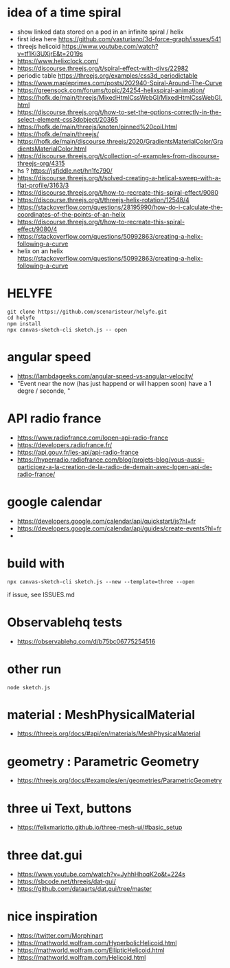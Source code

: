 # idea of a time spiral
- show linked data stored on a pod in an infinite spiral / helix
- first idea here https://github.com/vasturiano/3d-force-graph/issues/541
- threejs helicoid https://www.youtube.com/watch?v=tf1Ki3UXjrE&t=2019s
- https://www.helixclock.com/
- https://discourse.threejs.org/t/spiral-effect-with-divs/22982
- periodic table  https://threejs.org/examples/css3d_periodictable
- https://www.mapleprimes.com/posts/202940-Spiral-Around-The-Curve
- https://greensock.com/forums/topic/24254-helixspiral-animation/
- https://hofk.de/main/threejs/MixedHtmlCssWebGl/MixedHtmlCssWebGl.html
- https://discourse.threejs.org/t/how-to-set-the-options-correctly-in-the-select-element-css3dobject/20365
- https://hofk.de/main/threejs/knoten/pinned%20coil.html
- https://hofk.de/main/threejs/
- https://hofk.de/main/discourse.threejs/2020/GradientsMaterialColor/GradientsMaterialColor.html
- https://discourse.threejs.org/t/collection-of-examples-from-discourse-threejs-org/4315
- hs ? https://jsfiddle.net/hn1fc790/
- https://discourse.threejs.org/t/solved-creating-a-helical-sweep-with-a-flat-profile/3163/3
- https://discourse.threejs.org/t/how-to-recreate-this-spiral-effect/9080
- https://discourse.threejs.org/t/threejs-helix-rotation/12548/4
- https://stackoverflow.com/questions/28195990/how-do-i-calculate-the-coordinates-of-the-points-of-an-helix
- https://discourse.threejs.org/t/how-to-recreate-this-spiral-effect/9080/4
- https://stackoverflow.com/questions/50992863/creating-a-helix-following-a-curve
-  helix on an helix https://stackoverflow.com/questions/50992863/creating-a-helix-following-a-curve




# HELYFE
```
git clone https://github.com/scenaristeur/helyfe.git
cd helyfe
npm install
npx canvas-sketch-cli sketch.js -- open
```

# angular speed
- https://lambdageeks.com/angular-speed-vs-angular-velocity/
- "Event near the now (has just happend or will happen soon) have a 1 degre / seconde, "

# API radio france
- https://www.radiofrance.com/lopen-api-radio-france
- https://developers.radiofrance.fr/
- https://api.gouv.fr/les-api/api-radio-france
- https://hyperradio.radiofrance.com/blog/projets-blog/vous-aussi-participez-a-la-creation-de-la-radio-de-demain-avec-lopen-api-de-radio-france/


# google calendar
- https://developers.google.com/calendar/api/quickstart/js?hl=fr 
- https://developers.google.com/calendar/api/guides/create-events?hl=fr
- 




# build with 

```
npx canvas-sketch-cli sketch.js --new --template=three --open

```
if issue, see ISSUES.md

# Observablehq tests
- https://observablehq.com/d/b75bc06775254516

# other run
```
node sketch.js

```

# material : MeshPhysicalMaterial
- https://threejs.org/docs/#api/en/materials/MeshPhysicalMaterial

# geometry : Parametric Geometry 
- https://threejs.org/docs/#examples/en/geometries/ParametricGeometry

# three ui Text, buttons 
- https://felixmariotto.github.io/three-mesh-ui/#basic_setup

# three dat.gui
- https://www.youtube.com/watch?v=JyhhHhoqK2o&t=224s
- https://sbcode.net/threejs/dat-gui/
- https://github.com/dataarts/dat.gui/tree/master




# nice inspiration 
- https://twitter.com/Morphinart
- https://mathworld.wolfram.com/HyperbolicHelicoid.html
- https://mathworld.wolfram.com/EllipticHelicoid.html
- https://mathworld.wolfram.com/Helicoid.html
